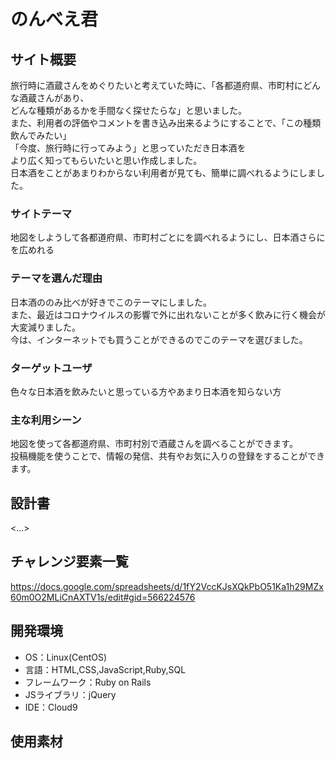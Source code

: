 # のんべえ君

## サイト概要

旅行時に酒蔵さんをめぐりたいと考えていた時に、「各都道府県、市町村にどんな酒蔵さんがあり、</br>
どんな種類があるかを手間なく探せたらな」と思いました。</br>
また、利用者の評価やコメントを書き込み出来るようにすることで、「この種類飲んでみたい」</br>
「今度、旅行時に行ってみよう」と思っていただき日本酒を</br>
より広く知ってもらいたいと思い作成しました。</br>
日本酒をことがあまりわからない利用者が見ても、簡単に調べれるようにしました。</br>


### サイトテーマ

地図をしようして各都道府県、市町村ごとにを調べれるようにし、日本酒さらにを広めれる


### テーマを選んだ理由

日本酒ののみ比べが好きでこのテーマにしました。</br>
また、最近はコロナウイルスの影響で外に出れないことが多く飲みに行く機会が大変減りました。</br>
今は、インターネットでも買うことができるのでこのテーマを選びました。


### ターゲットユーザ

色々な日本酒を飲みたいと思っている方やあまり日本酒を知らない方


### 主な利用シーン

地図を使って各都道府県、市町村別で酒蔵さんを調べることができます。</br>
投稿機能を使うことで、情報の発信、共有やお気に入りの登録をすることができます。


## 設計書

<...>


## チャレンジ要素一覧

https://docs.google.com/spreadsheets/d/1fY2VccKJsXQkPbO51Ka1h29MZx60m0O2MLiCnAXTV1s/edit#gid=566224576


## 開発環境

- OS：Linux(CentOS)
- 言語：HTML,CSS,JavaScript,Ruby,SQL
- フレームワーク：Ruby on Rails
- JSライブラリ：jQuery
- IDE：Cloud9


## 使用素材